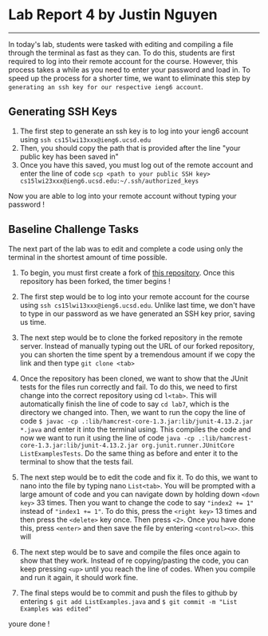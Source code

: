 # Lab Report 4 by Justin Nguyen
---
In today's lab, students were tasked with editing and compiling a file through the terminal as fast as they can.
To do this, students are first required to log into their remote account for the course. However, this process 
takes a while as you need to enter your password and load in. To speed up the process for a shorter time, we
want to eliminate this step by `generating an ssh key for our respective ieng6 account`. 

## Generating SSH Keys
1. The first step to generate an ssh key is to log into your ieng6 account using `ssh cs15lwi13xxx@ieng6.ucsd.edu`
2. Then, you should copy the path that is provided after the line "your public key has been saved in"
3. Once you have this saved, you must log out of the remote account and enter the line of code 
   `scp <path to your public SSH key> cs15lwi23xxx@ieng6.ucsd.edu:~/.ssh/authorized_keys`
   
Now you are able to log into your remote account without typing your password !

## Baseline Challenge Tasks
The next part of the lab was to edit and complete a code using only the terminal in the shortest amount of time possible. 

1. To begin, you must first create a fork of [this repository](https://github.com/ucsd-cse15l-w23/lab7). 
Once this repository has been forked, the timer begins !

2. The first step would be to log into your remote account for the course using `ssh cs15lwi13xxx@ieng6.ucsd.edu`. Unlike 
last time, we don't have to type in our password as we have generated an SSH key prior, saving us time. 

3. The next step would be to clone the forked repository in the remote server. Instead of manually typing out the URL of 
our forked repository, you can shorten the time spent by a tremendous amount if we copy the link and then type `git clone <tab>`

4. Once the repository has been cloned, we want to show that the JUnit tests for the files run correctly and fail. To do this, we need 
to first change into the correct repository using cd `l<tab>`. This will automatically finish the line of code to say `cd lab7`, which is the directory we changed into. Then, we want to run the copy the line of code `$ javac -cp .:lib/hamcrest-core-1.3.jar:lib/junit-4.13.2.jar *.java` and enter it into the terminal using. This compiles the code and now we want to run it using the line of code 
`java -cp .:lib/hamcrest-core-1.3.jar:lib/junit-4.13.2.jar org.junit.runner.JUnitCore ListExamplesTests`. Do the same thing as before and enter it to the terminal to show that the tests fail.

5. The next step would be to edit the code and fix it. To do this, we want to nano into the file by typing nano `List<tab>`. You will be prompted with a large amount of code and you can navigate down by holding down `<down key>` 33 times. Then you want to change the code to say `"index2 += 1"` instead of `"index1 += 1"`. To do this, press the `<right key>` 13 times and then press the `<delete>` key once. Then press `<2>`. Once you have done this, press `<enter>` and then save the file by entering `<control><x>`. this will 

6. The next step would be to save and compile the files once again to show that they work. Instead of re copying/pasting the code, you can 
keep pressing `<up>` until you reach the line of codes. When you compile and run it again, it should work fine.
   
7. The final steps would be to commit and push the files to github by entering `$ git add ListExamples.java` and `$ git commit -m "List Examples was edited"`
    
youre done !
